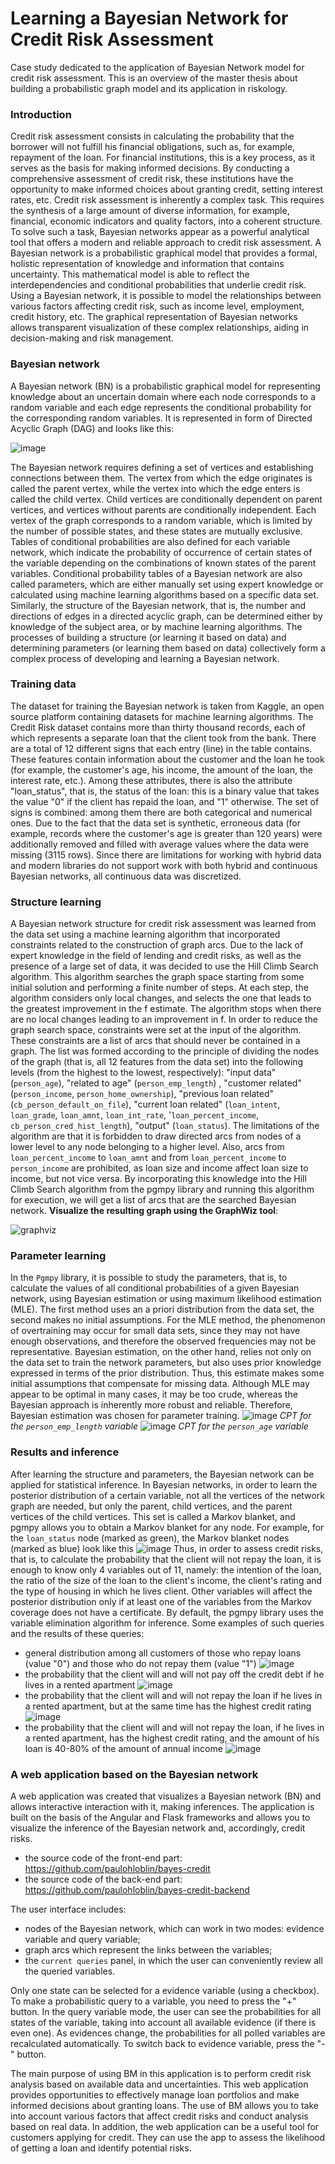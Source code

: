 # Learning a Bayesian Network for Credit Risk Assessment
Case study dedicated to the application of Bayesian Network model for credit risk assessment.
This is an overview of the master thesis about building a probabilistic graph model and its application in riskology. 
### Introduction
Credit risk assessment consists in calculating the probability that the borrower will not fulfill his financial obligations, such as, for example, repayment of the loan. For financial institutions, this is a key process, as it serves as the basis for making informed decisions. By conducting a comprehensive assessment of credit risk, these institutions have the opportunity to make informed choices about granting credit, setting interest rates, etc.
Credit risk assessment is inherently a complex task. This requires the synthesis of a large amount of diverse information, for example, financial, economic indicators and quality factors, into a coherent structure. To solve such a task, Bayesian networks appear as a powerful analytical tool that offers a modern and reliable approach to credit risk assessment. A Bayesian network is a probabilistic graphical model that provides a formal, holistic representation of knowledge and information that contains uncertainty. This mathematical model is able to reflect the interdependencies and conditional probabilities that underlie credit risk. Using a Bayesian network, it is possible to model the relationships between various factors affecting credit risk, such as income level, employment, credit history, etc. The graphical representation of Bayesian networks allows transparent visualization of these complex relationships, aiding in decision-making and risk management.
### Bayesian network
A Bayesian network (BN) is a probabilistic graphical model for representing knowledge about an uncertain domain where each node corresponds to a random variable and each edge represents the conditional probability for the corresponding random variables. It is represented in form of Directed Acyclic Graph (DAG) and looks like this:

![image](https://github.com/paulohloblin/bayesian-net-credit-risk/assets/54881219/05f08fdb-1b61-42cb-afc3-f9aab6d781fe)

The Bayesian network requires defining a set of vertices and establishing connections between them. The vertex from which the edge originates is called the parent vertex, while the vertex into which the edge enters is called the child vertex. Child vertices are conditionally dependent on parent vertices, and vertices without parents are conditionally independent. Each vertex of the graph corresponds to a random variable, which is limited by the number of possible states, and these states are mutually exclusive. Tables of conditional probabilities are also defined for each variable network, which indicate the probability of occurrence of certain states of the variable depending on the combinations of known states of the parent variables. Conditional probability tables of a Bayesian network are also called parameters, which are either manually set using expert knowledge or calculated using machine learning algorithms based on a specific data set. Similarly, the structure of the Bayesian network, that is, the number and directions of edges in a directed acyclic graph, can be determined either by knowledge of the subject area, or by machine learning algorithms. The processes of building a structure (or learning it based on data) and determining parameters (or learning them based on data) collectively form a complex process of developing and learning a Bayesian network.
### Training data
The dataset for training the Bayesian network is taken from Kaggle, an open source platform containing datasets for machine learning algorithms. The Credit Risk dataset contains more than thirty thousand records, each of which represents a separate loan that the client took from the bank. There are a total of 12 different signs that each entry (line) in the table contains. These features contain information about the customer and the loan he took (for example, the customer's age, his income, the amount of the loan, the interest rate, etc.). Among these attributes, there is also the attribute "loan_status", that is, the status of the loan: this is a binary value that takes the value "0" if the client has repaid the loan, and "1" otherwise. The set of signs is combined: among them there are both categorical and numerical ones.
Due to the fact that the data set is synthetic, erroneous data (for example, records where the customer's age is greater than 120 years) were additionally removed and filled with average values where the data were missing (3115 rows). 
Since there are limitations for working with hybrid data and modern libraries do not support work with both hybrid and continuous Bayesian networks, all continuous data was discretized.
### Structure learning
A Bayesian network structure for credit risk assessment was learned from the data set using a machine learning algorithm that incorporated constraints related to the construction of graph arcs. Due to the lack of expert knowledge in the field of lending and credit risks, as well as the presence of a large set of data, it was decided to use the Hill Climb Search algorithm.
This algorithm searches the graph space starting from some initial solution and performing a finite number of steps. At each step, the algorithm considers only local changes, and selects the one that leads to the greatest improvement in the f estimate. The algorithm stops when there are no local changes leading to an improvement in f.
In order to reduce the graph search space, constraints were set at the input of the algorithm. These constraints are a list of arcs that should never be contained in a graph. The list was formed according to the principle of dividing the nodes of the graph (that is, all 12 features from the data set) into the following levels (from the highest to the lowest, respectively): "input data" (`person_age`), "related to age" (`person_emp_length`) , "customer related" (`person_income`, `person_home_ownership`), "previous loan related" (`cb_person_default_on_file`), "current loan related" (`loan_intent`, `loan_grade`, `loan_amnt`, `loan_int_rate`, '`loan_percent_income`, `cb_person_cred_hist_length`), "output" (`loan_status`). The limitations of the algorithm are that it is forbidden to draw directed arcs from nodes of a lower level to any node belonging to a higher level. Also, arcs from `loan_percent_income` to `loan_amnt` and from `loan_percent_income` to `person_income` are prohibited, as loan size and income affect loan size to income, but not vice versa. By incorporating this knowledge into the Hill Climb Search algorithm from the pgmpy library and running this algorithm for execution, we will get a list of arcs that are the searched Bayesian network. 
**Visualize the resulting graph using the GraphWiz tool**:

![graphviz](https://github.com/paulohloblin/bayesian-net-credit-risk/assets/54881219/9899ed48-2005-4d62-9d81-5a2b33cbff15)

### Parameter learning
In the `Pgmpy` library, it is possible to study the parameters, that is, to calculate the values of all conditional probabilities of a given Bayesian network, using Bayesian estimation or using maximum likelihood estimation (MLE). The first method uses an a priori distribution from the data set, the second makes no initial assumptions.
For the MLE method, the phenomenon of overtraining may occur for small data sets, since they may not have enough observations, and therefore the observed frequencies may not be representative. Bayesian estimation, on the other hand, relies not only on the data set to train the network parameters, but also uses prior knowledge expressed in terms of the prior distribution. Thus, this estimate makes some initial assumptions that compensate for missing data.
Although MLE may appear to be optimal in many cases, it may be too crude, whereas the Bayesian approach is inherently more robust and reliable. Therefore, Bayesian estimation was chosen for parameter training.
![image](https://github.com/paulohloblin/bayesian-net-credit-risk/assets/54881219/0cd08169-c7ad-4812-9631-c8c94454bc99)
_CPT for the `person_emp_length` variable_
![image](https://github.com/paulohloblin/bayesian-net-credit-risk/assets/54881219/622fb327-066d-4377-9e76-e11513f32aed)
_CPT for the `person_age` variable_
### Results and inference
After learning the structure and parameters, the Bayesian network can be applied for statistical inference. In Bayesian networks, in order to learn the posterior distribution of a certain variable, not all the vertices of the network graph are needed, but only the parent, child vertices, and the parent vertices of the child vertices. This set is called a Markov blanket, and pgmpy allows you to obtain a Markov blanket for any node. For example, for the `loan_status` node (marked as green), the Markov blanket nodes (marked as blue) look like this
![image](https://github.com/paulohloblin/bayesian-net-credit-risk/assets/54881219/5420a903-e2c7-4b38-ba96-6b4b2aa8efb3)
Thus, in order to assess credit risks, that is, to calculate the probability that the client will not repay the loan, it is enough to know only 4 variables out of 11, namely: the intention of the loan, the ratio of the size of the loan to the client's income, the client's rating and the type of housing in which he lives client. Other variables will affect the posterior distribution only if at least one of the variables from the Markov coverage does not have a certificate.
By default, the pgmpy library uses the variable elimination algorithm for inference.
Some examples of such queries and the results of these queries:
- general distribution among all customers of those who repay loans (value "0") and those who do not repay them (value "1") ![image](https://github.com/paulohloblin/bayesian-net-credit-risk/assets/54881219/4db45e71-51a1-4747-9f23-5a13428c0d0b)
- the probability that the client will and will not pay off the credit debt if he lives in a rented apartment ![image](https://github.com/paulohloblin/bayesian-net-credit-risk/assets/54881219/647348b2-a975-402d-b4ad-46c64da76860)
- the probability that the client will and will not repay the loan if he lives in a rented apartment, but at the same time has the highest credit rating ![image](https://github.com/paulohloblin/bayesian-net-credit-risk/assets/54881219/27fa5944-de0a-4c2f-ac47-14101386b0b5)
- the probability that the client will and will not repay the loan, if he lives in a rented apartment, has the highest credit rating, and the amount of his loan is 40-80% of the amount of annual income
![image](https://github.com/paulohloblin/bayesian-net-credit-risk/assets/54881219/fdee9cb8-7725-47e6-91da-89b44fcbe7bb)

### A web application based on the Bayesian network
A web application was created that visualizes a Bayesian network (BN) and allows interactive interaction with it, making inferences. The application is built on the basis of the Angular and Flask frameworks and allows you to visualize the inference of the Bayesian network and, accordingly, credit risks.
- the source code of the front-end part: https://github.com/paulohloblin/bayes-credit
- the source code of the back-end part: https://github.com/paulohloblin/bayes-credit-backend

The user interface includes:
- nodes of the Bayesian network, which can work in two modes: evidence variable and query variable;
- graph arcs which represent the links between the variables;
- the `current queries` panel, in which the user can conveniently review all the queried variables.

Only one state can be selected for a evidence variable (using a checkbox). To make a probabilistic query to a variable, you need to press the "+" button. In the query variable mode, the user can see the probabilities for all states of the variable, taking into account all available evidence (if there is even one). As evidences change, the probabilities for all polled variables are recalculated automatically. To switch back to evidence variable, press the "-" button.

The main purpose of using BM in this application is to perform credit risk analysis based on available data and uncertainties. This web application provides opportunities to effectively manage loan portfolios and make informed decisions about granting loans. The use of BM allows you to take into account various factors that affect credit risks and conduct analysis based on real data. In addition, the web application can be a useful tool for customers applying for credit. They can use the app to assess the likelihood of getting a loan and identify potential risks.
